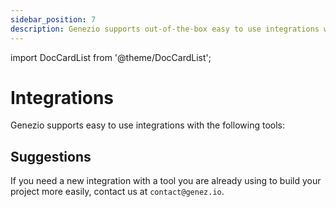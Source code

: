 ```yaml
---
sidebar_position: 7
description: Genezio supports out-of-the-box easy to use integrations with the following tools. See the list and check the dedicated integration page for each.
---
```


import DocCardList from '@theme/DocCardList';

# Integrations

<head>
  <title>Integrations | Genezio Documentation</title>
</head>

Genezio supports easy to use integrations with the following tools:

<DocCardList />

## Suggestions

If you need a new integration with a tool you are already using to build your project more easily, contact us at `contact@genez.io`.

